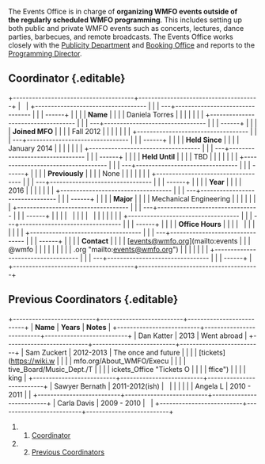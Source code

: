 The Events Office is in charge of **organizing WMFO events outside of
the regularly scheduled WMFO programming**. This includes setting up
both public and private WMFO events such as concerts, lectures, dance
parties, barbecues, and remote broadcasts. The Events Office works
closely with the [Publicity
Department](https://wiki.wmfo.org/About_WMFO/Executive_Board/Publicity_Dept. "Publicity Dept.")
and [Booking
Office](https://wiki.wmfo.org/About_WMFO/Executive_Board/Music_Dept./Booking_Office "Booking Office")
and reports to the [Programming
Director](https://wiki.wmfo.org/About_WMFO/Executive_Board/Programming_Dept. "Programming Dept.").

Coordinator {.editable}
-----------

+--------------------------------------+--------------------------------------+
|                                      | +----------------------------------- |
|                                      | ---+-------------------------------- |
|                                      | ------+                              |
|                                      | | **Name**                           |
|                                      |    | Daniela Torres                  |
|                                      |       |                              |
|                                      | +----------------------------------- |
|                                      | ---+-------------------------------- |
|                                      | ------+                              |
|                                      | | **Joined MFO**                     |
|                                      |    | Fall 2012                       |
|                                      |       |                              |
|                                      | +----------------------------------- |
|                                      | ---+-------------------------------- |
|                                      | ------+                              |
|                                      | | **Held Since**                     |
|                                      |    | January 2014                    |
|                                      |       |                              |
|                                      | +----------------------------------- |
|                                      | ---+-------------------------------- |
|                                      | ------+                              |
|                                      | | **Held Until**                     |
|                                      |    | TBD                             |
|                                      |       |                              |
|                                      | +----------------------------------- |
|                                      | ---+-------------------------------- |
|                                      | ------+                              |
|                                      | | **Previously**                     |
|                                      |    | None                            |
|                                      |       |                              |
|                                      | +----------------------------------- |
|                                      | ---+-------------------------------- |
|                                      | ------+                              |
|                                      | | **Year**                           |
|                                      |    | 2016                            |
|                                      |       |                              |
|                                      | +----------------------------------- |
|                                      | ---+-------------------------------- |
|                                      | ------+                              |
|                                      | | **Major**                          |
|                                      |    | Mechanical Engineering          |
|                                      |       |                              |
|                                      | +----------------------------------- |
|                                      | ---+-------------------------------- |
|                                      | ------+                              |
|                                      | |                                    |
|                                      |    |                                 |
|                                      |       |                              |
|                                      | +----------------------------------- |
|                                      | ---+-------------------------------- |
|                                      | ------+                              |
|                                      | | **Office Hours**                   |
|                                      |    |                                 |
|                                      |       |                              |
|                                      | +----------------------------------- |
|                                      | ---+-------------------------------- |
|                                      | ------+                              |
|                                      | | **Contact**                        |
|                                      |    | [events@wmfo.org](mailto:events |
|                                      | @wmfo |                              |
|                                      | |                                    |
|                                      |    | .org "mailto:events@wmfo.org")  |
|                                      |       |                              |
|                                      | +----------------------------------- |
|                                      | ---+-------------------------------- |
|                                      | ------+                              |
+--------------------------------------+--------------------------------------+

Previous Coordinators {.editable}
---------------------

+--------------------------+--------------------------+--------------------------+
| **Name**                 | **Years**                | **Notes**                |
+--------------------------+--------------------------+--------------------------+
| Dan Katter               | 2013                     | Went abroad              |
+--------------------------+--------------------------+--------------------------+
| Sam Zuckert              | 2012-2013                | The once and future      |
|                          |                          | [tickets](https://wiki.w |
|                          |                          | mfo.org/About_WMFO/Execu |
|                          |                          | tive_Board/Music_Dept./T |
|                          |                          | ickets_Office "Tickets O |
|                          |                          | ffice")                  |
|                          |                          | king                     |
+--------------------------+--------------------------+--------------------------+
| Sawyer Bernath           | 2011-2012(ish)           |                          |
|                          |                          |                          |
| Angela L                 | 2010 - 2011              |                          |
+--------------------------+--------------------------+--------------------------+
| Carla Davis              | 2009 - 2010              |                          |
+--------------------------+--------------------------+--------------------------+

1.  1. [Coordinator](#Coordinator)
2.  2. [Previous Coordinators](#Previous_Coordinators)

